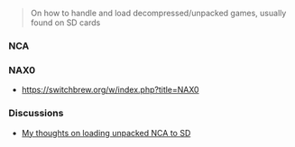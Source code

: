 > On how to handle and load decompressed/unpacked games, usually found on SD cards

### NCA
### NAX0
- https://switchbrew.org/w/index.php?title=NAX0

### Discussions
- [My thoughts on loading unpacked NCA to SD](https://gbatemp.net/threads/my-thoughts-on-loading-unpacked-nca-to-sd.504269)